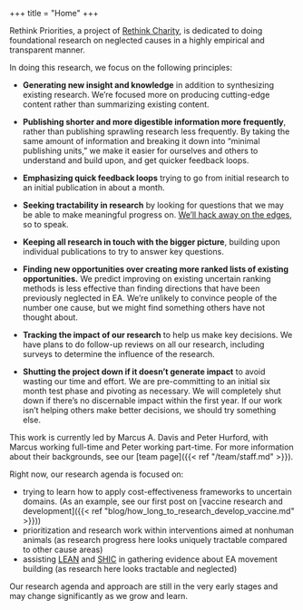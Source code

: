 +++
title = "Home"
+++

Rethink Priorities, a project of [Rethink Charity](https://rtcharity.org/), is dedicated to doing foundational research on neglected causes in a highly empirical and transparent manner.

In doing this research, we focus on the following principles:

* __Generating new insight and knowledge__ in addition to synthesizing existing research. We’re focused more on producing cutting-edge content rather than summarizing existing content.

* __Publishing shorter and more digestible information more frequently__, rather than publishing sprawling research less frequently. By taking the same amount of information and breaking it down into “minimal publishing units,” we make it easier for ourselves and others to understand and build upon, and get quicker feedback loops.

* __Emphasizing quick feedback loops__ trying to go from initial research to an initial publication in about a month.

* __Seeking tractability in research__ by looking for questions that we may be able to make meaningful progress on. [We’ll hack away on the edges](http://lesswrong.com/lw/8ns/hack_away_at_the_edges/), so to speak.

* __Keeping all research in touch with the bigger picture__, building upon individual publications to try to answer key questions.

* __Finding new opportunities over creating more ranked lists of existing opportunities.__ We predict improving on existing uncertain ranking methods is less effective than finding directions that have been previously neglected in EA. We’re unlikely to convince people of the number one cause, but we might find something others have not thought about.

* __Tracking the impact of our research__ to help us make key decisions. We have plans to do follow-up reviews on all our research, including surveys to determine the influence of the research.

* __Shutting the project down if it doesn’t generate impact__ to avoid wasting our time and effort. We are pre-committing to an initial six month test phase and pivoting as necessary. We will completely shut down if there’s no discernable impact within the first year. If our work isn’t helping others make better decisions, we should try something else.

This work is currently led by Marcus A. Davis and Peter Hurford, with Marcus working full-time and Peter working part-time.  For more information about their backgrounds, see our [team page]({{< ref "/team/staff.md" >}}).

Right now, our research agenda is focused on:

* trying to learn how to apply cost-effectiveness frameworks to uncertain domains. (As an example, see our first post on [vaccine research and development]({{< ref "blog/how_long_to_research_develop_vaccine.md" >}}))
* prioritization and research work within interventions aimed at nonhuman animals (as research progress here looks uniquely tractable compared to other cause areas)
* assisting [LEAN](https://rtcharity.org/lean/) and [SHIC](https://shicschools.org/) in gathering evidence about EA movement building (as research here looks tractable and neglected)

Our research agenda and approach are still in the very early stages and may change significantly as we grow and learn.